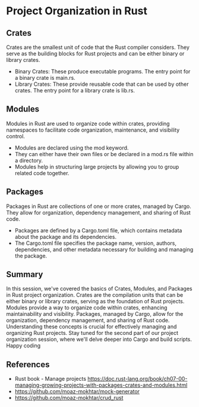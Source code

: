# Project Organization in Rust

## Crates
Crates are the smallest unit of code that the Rust compiler considers. They serve as the building blocks for Rust projects and can be either binary or library crates.
- Binary Crates: These produce executable programs. The entry point for a binary crate is main.rs.
- Library Crates: These provide reusable code that can be used by other crates. The entry point for a library crate is lib.rs.

## Modules
Modules in Rust are used to organize code within crates, providing namespaces to facilitate code organization, maintenance, and visibility control.
- Modules are declared using the mod keyword.
- They can either have their own files or be declared in a mod.rs file within a directory.
- Modules help in structuring large projects by allowing you to group related code together.

## Packages
Packages in Rust are collections of one or more crates, managed by Cargo. They allow for organization, dependency management, and sharing of Rust code.
- Packages are defined by a Cargo.toml file, which contains metadata about the package and its dependencies.
- The Cargo.toml file specifies the package name, version, authors, dependencies, and other metadata necessary for building and managing the package.

## Summary
In this session, we've covered the basics of Crates, Modules, and Packages in Rust project organization. Crates are the compilation units that can be either binary or library crates, serving as the foundation of Rust projects. Modules provide a way to organize code within crates, enhancing maintainability and visibility. Packages, managed by Cargo, allow for the organization, dependency management, and sharing of Rust code. Understanding these concepts is crucial for effectively managing and organizing Rust projects. Stay tuned for the second part of our project organization session, where we'll delve deeper into Cargo and build scripts. Happy coding



## References
- Rust book - Manage projects https://doc.rust-lang.org/book/ch07-00-managing-growing-projects-with-packages-crates-and-modules.html 
- https://github.com/moaz-mokhtar/mock-generator
- https://github.com/moaz-mokhtar/crud_rust 
